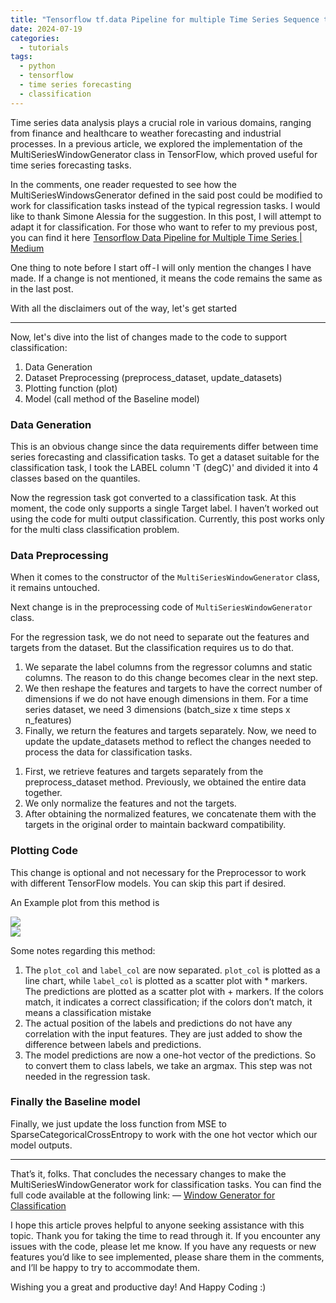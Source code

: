 ```yaml
---
title: "Tensorflow tf.data Pipeline for multiple Time Series Sequence to Sequence Classification"
date: 2024-07-19
categories:
  - tutorials
tags:
  - python
  - tensorflow
  - time series forecasting
  - classification 
---
```


Time series data analysis plays a crucial role in various domains, ranging from finance and healthcare to weather forecasting and industrial processes. In a previous article, we explored the implementation of the MultiSeriesWindowGenerator class in TensorFlow, which proved useful for time series forecasting tasks.

In the comments, one reader requested to see how the MultiSeriesWindowsGenerator defined in the said post could be modified to work for classification tasks instead of the typical regression tasks. I would like to thank Simone Alessia for the suggestion. In this post, I will attempt to adapt it for classification. For those who want to refer to my previous post, you can find it here  [Tensorflow Data Pipeline for Multiple Time Series | Medium](https://medium.com/@kavyamalla/extending-tensorflows-window-generator-for-multiple-time-series-8b15eba57858)

One thing to note before I start off - I will only mention the changes I have made. If a change is not mentioned, it means the code remains the same as in the last post.

With all the disclaimers out of the way, let's get started

--- 
Now, let's dive into the list of changes made to the code to support classification:
1. Data Generation
2. Dataset Preprocessing (preprocess_dataset, update_datasets)
3. Plotting function (plot)
4. Model (call method of the Baseline model)

### Data Generation 
This is an obvious change since the data requirements differ between time series forecasting and classification tasks. To get a dataset suitable for the classification task, I took the LABEL column 'T (degC)' and divided it into 4 classes based on the quantiles.

<script src="https://gist.github.com/kavya006/430ea91ca61ded27a98059122568248c.js"></script>

Now the regression task got converted to a classification task. At this moment, the code only supports a single Target label. I haven’t worked out using the code for multi output classification. Currently, this post works only for the multi class classification problem.

### Data Preprocessing 
When it comes to the constructor of the `MultiSeriesWindowGenerator` class, it remains untouched.

Next change is in the preprocessing code of `MultiSeriesWindowGenerator` class.

<script src="https://gist.github.com/kavya006/e5d1029b5b291dcb93daff021ad1eae0.js"></script>

For the regression task, we do not need to separate out the features and targets from the dataset. But the classification requires us to do that.

1. We separate the label columns from the regressor columns and static columns. The reason to do this change becomes clear in the next step.
2. We then reshape the features and targets to have the correct number of dimensions if we do not have enough dimensions in them. For a time series dataset, we need 3 dimensions (batch_size x time steps x n_features)
3. Finally, we return the features and targets separately.
Now, we need to update the update_datasets method to reflect the changes needed to process the data for classification tasks.

<script src="https://gist.github.com/kavya006/a4bec756191d3e02675df089adcca466.js"></script>

1. First, we retrieve features and targets separately from the preprocess_dataset method. Previously, we obtained the entire data together.
2. We only normalize the features and not the targets.
3. After obtaining the normalized features, we concatenate them with the targets in the original order to maintain backward compatibility.

### Plotting Code 
This change is optional and not necessary for the Preprocessor to work with different TensorFlow models. You can skip this part if desired.

<script src="https://gist.github.com/kavya006/d659a95ad14843ba7cfd4948fad07f16.js"></script>

An Example plot from this method is

<div class="container">
<img src="https://kavya006.github.io/assets/images/posts/plot1-tf-pipeline-for-multiple-series.png" />
</div>

<div class="container">
<img src="https://kavya006.github.io/assets/images/posts/plot2-tf-pipeline-for-multiple-series.png" />
</div>

Some notes regarding this method:

1. The `plot_col` and `label_col` are now separated. `plot_col` is plotted as a line chart, while `label_col` is plotted as a scatter plot with * markers. The predictions are plotted as a scatter plot with + markers. If the colors match, it indicates a correct classification; if the colors don’t match, it means a classification mistake
2. The actual position of the labels and predictions do not have any correlation with the input features. They are just added to show the difference between labels and predictions.
3. The model predictions are now a one-hot vector of the predictions. So to convert them to class labels, we take an argmax. This step was not needed in the regression task.

### Finally the Baseline model 

<script src="https://gist.github.com/kavya006/1343750fadb525c94a97ac046ef2f1ad.js"></script>

Finally, we just update the loss function from MSE to SparseCategoricalCrossEntropy to work with the one hot vector which our model outputs.

--- 

That’s it, folks. That concludes the necessary changes to make the MultiSeriesWindowGenerator work for classification tasks. You can find the full code available at the following link: — [Window Generator for Classification](https://github.com/kavya006/medium_posts/blob/main/WindowGenerator_with_Multiple_Time_Series_Seq_2_Seq_Classification.ipynb)

I hope this article proves helpful to anyone seeking assistance with this topic. Thank you for taking the time to read through it. If you encounter any issues with the code, please let me know. If you have any requests or new features you’d like to see implemented, please share them in the comments, and I’ll be happy to try to accommodate them.

Wishing you a great and productive day! And Happy Coding :)